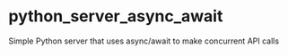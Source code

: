 # python_server_async_await
Simple Python server that uses async/await to make concurrent API calls
